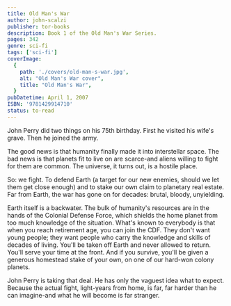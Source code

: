 ```yaml
---
title: Old Man's War
author: john-scalzi
publisher: tor-books
description: Book 1 of the Old Man's War Series.
pages: 342
genre: sci-fi
tags: ['sci-fi']
coverImage:
  {
    path: './covers/old-man-s-war.jpg',
    alt: "Old Man's War cover",
    title: "Old Man's War",
  }
pubDatetime: April 1, 2007
ISBN: '9781429914710'
status: to-read
---
```


John Perry did two things on his 75th birthday. First he visited his wife's grave. Then he joined the army.

The good news is that humanity finally made it into interstellar space. The bad news is that planets fit to live on are scarce-and aliens willing to fight for them are common. The universe, it turns out, is a hostile place.

So: we fight. To defend Earth (a target for our new enemies, should we let them get close enough) and to stake our own claim to planetary real estate. Far from Earth, the war has gone on for decades: brutal, bloody, unyielding.

Earth itself is a backwater. The bulk of humanity's resources are in the hands of the Colonial Defense Force, which shields the home planet from too much knowledge of the situation. What's known to everybody is that when you reach retirement age, you can join the CDF. They don't want young people; they want people who carry the knowledge and skills of decades of living. You'll be taken off Earth and never allowed to return. You'll serve your time at the front. And if you survive, you'll be given a generous homestead stake of your own, on one of our hard-won colony planets.

John Perry is taking that deal. He has only the vaguest idea what to expect. Because the actual fight, light-years from home, is far, far harder than he can imagine-and what he will become is far stranger.
